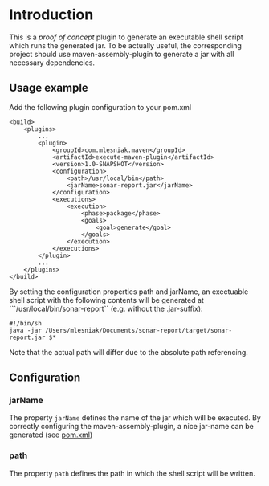 # Introduction

This is a *proof of concept* plugin to generate an executable shell script which runs the generated jar. To be
actually useful, the corresponding project should use maven-assembly-plugin to generate a jar with all necessary
dependencies.

## Usage example

Add the following plugin configuration to your pom.xml

    <build>
        <plugins>
            ...
            <plugin>
                <groupId>com.mlesniak.maven</groupId>
                <artifactId>execute-maven-plugin</artifactId>
                <version>1.0-SNAPSHOT</version>
                <configuration>
                    <path>/usr/local/bin</path>
                    <jarName>sonar-report.jar</jarName>
                </configuration>
                <executions>
                    <execution>
                        <phase>package</phase>
                        <goals>
                            <goal>generate</goal>
                        </goals>
                    </execution>
                </executions>
            </plugin>
            ...
        </plugins>
    </build>

By setting the configuration properties path and jarName, an exectuable shell script with the following contents
will be generated at ```/usr/local/bin/sonar-report`` (e.g. without the .jar-suffix):

    #!/bin/sh
    java -jar /Users/mlesniak/Documents/sonar-report/target/sonar-report.jar $*

Note that the actual path will differ due to the absolute path referencing.

## Configuration

### jarName

The property ```jarName``` defines the name of the jar which will be executed. By correctly configuring the
maven-assembly-plugin, a nice jar-name can be generated (see [pom.xml](https://github.com/mlesniak/sonar-report/blob/master/pom.xml))

### path

The property ```path``` defines the path in which the shell script will be written.
